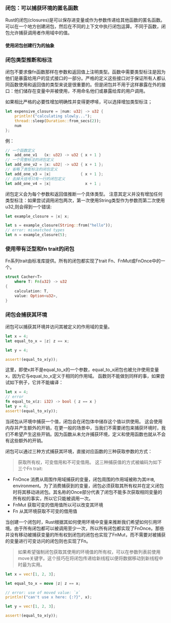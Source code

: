 ### 闭包：可以捕获环境的匿名函数
Rust的闭包(closures)是可以保存进变量或作为参数传递给其他函数的匿名函数。可以在一个地方创建闭包，然后在不同的上下文中执行闭包运算。不同于函数，闭包允许捕获调用者作用域中的值。

#### 使用闭包创建行为的抽象

### 闭包类型推断和标注
闭包不要求像fn函数那样在参数和返回值上注明类型。函数中需要类型标注是因为他们是暴露给用户的显式接口的一部分。严格的定义这些接口对于保证所有人都认同函数使用和返回值的类型来说是很重要的。但是闭包并不用于这样暴露在外的接口：他们储存在变量中并被使用，不用命名他们或暴露给库的用户调用。

如果相比严格的必要性增加明确性并变得更啰嗦，可以选择增加类型标注；
```Rust
let expensive_closure = |num: u32| -> u32 {
    println!("calculating slowly...");
    thread::sleep(Duration::from_secs(2));
    num
};
```

例：
```Rust
// 一个函数定义
fn  add_one_v1   (x: u32) -> u32 { x + 1 }
// 一个完整标注的闭包定义
let add_one_v2 = |x: u32| -> u32 { x + 1 }; 
// 省略了类型标注的闭包定义
let add_one_v3 = |x|             { x + 1 };
// 去掉大括号只有一行的闭包定义
let add_one_v4 = |x|               x + 1 ;
```

闭包定义会为每个参数和返回值推断一个具体类型。
注意其定义并没有增加任何类型标注：如果尝试调用闭包两次，第一次使用String类型作为参数而第二次使用u32,则会得到一个错误:
```Rust
let example_closure = |x| x;

let s = example_closure(String::from("hello"));
// error: mismatched types
let n = example_closure(5);
```

### 使用带有泛型和fn trait的闭包
Fn系列trait由标准库提供。所有的闭包都实现了trait Fn、FnMut或FnOnce中的一个。
```Rust
struct Cacher<T>
    where T: Fn(u32) -> u32
{
    calculation: T,
    value: Option<u32>,
}
```

### 闭包会捕获其环境
闭包可以捕获其环境并访问其被定义的作用域的变量。
```Rust
let x = 4;
let equal_to_x = |z| z == x;

let y = 4;

assert!(equal_to_x(y));
```
这里，即使x并不是equal_to_x的一个参数，equal_to_x闭包也被允许使用变量x，因为它与equal_to_x定义于相同的作用域。
函数则不能做到同样的事，如果尝试如下例子，它并不能编译：
```Rust
let x = 4;
// error
fn equal_to_x(z: i32) -> bool { z == x }
let y = 4;
assert!(equal_to_x(y));
```
当闭包从环境中捕获一个值，闭包会在闭包体中储存这个值以供使用。
这会使用内存并产生额外的开销，在更一般的场景中，当我们不需要闭包来捕获环境时，我们不希望产生这些开销。因为函数从未允许捕获环境，定义和使用函数也就从不会有这些额外的开销。

闭包可以通过三种方式捕获其环境，直接对应函数的三种获取参数的方式：
> 获取所有权，可变借用和不可变借用。
这三种捕获值的方式被编码为如下三个Fn trait:
* FnOnce 消费从周围作用域捕获的变量，闭包周围的作用域被称为其`环境`, environment。为了消费捕获到的变量，闭包必须获取其所有权并在定义闭包时将其移动进闭包。其名称的Once部分代表了闭包不能多次获取相同变量的所有权的事实，所以它只能被调用一次。
* FnMut 获取可变的借用值所以可以改变其环境
* Fn 从其环境获取不可变的借用值

当创建一个闭包时，Rust根据其如何使用环境中变量来推断我们希望如何引用环境。由于所有闭包都可以被调用至少一次，所以所有闭包都实现了FnOnce。那些并没有移动被捕获变量的所有权到闭包的闭包也实现了FnMut，而不需要对被捕获的变量进行可变访问的闭包则也实现了Fn。

> 如果希望强制闭包获取其使用的环境值的所有权，可以在参数列表前使用move关键字。这个技巧在将闭包传递给新线程以便将数据移动到新线程中时最为实用。
```Rust
let x = vec![1, 2, 3];

let equal_to_x = move |z| z == x;

// error: use of moved value: `x`
println!("can't use x here: {:?}", x);

let y = vec![1, 2, 3];

assert!(equal_to_x(y));
```
